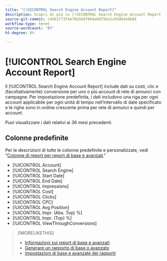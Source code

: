 ```yaml
---
title: "[!UICONTROL Search Engine Account Report]"
description: Scopri di più su [!UICONTROL Search Engine Account Report].
source-git-commit: cd461f73f4a70a5647844a6075ba1c65d64a9b04
workflow-type: tm+mt
source-wordcount: '97'
ht-degree: 0%

---
```


# [!UICONTROL Search Engine Account Report]

Il [!UICONTROL Search Engine Account Report] include dati su costi, clic e (facoltativamente) conversione per uno o più account di rete di annunci con campagne. Per impostazione predefinita, i dati includono una riga per ogni account applicabile per ogni unità di tempo nell’intervallo di date specificato e le righe sono in ordine crescente prima per rete di annunci e quindi per account.

Puoi visualizzare i dati relativi ai 36 mesi precedenti.

## Colonne predefinite

Per le descrizioni di tutte le colonne predefinite e personalizzate, vedi &quot;[Colonne di report per report di base e avanzati](basic-advanced-report-columns.md).&quot;

* [!UICONTROL Account]
* [!UICONTROL Search Engine]
* [!UICONTROL Start Date]
* [!UICONTROL End Date]
* [!UICONTROL Impressions]
* [!UICONTROL Cost]
* [!UICONTROL Clicks]
* [!UICONTROL CPC]
* [!UICONTROL Avg Position]
* [!UICONTROL Impr. (Abs. Top) %]
* [!UICONTROL Impr. (Top) %]
* [!UICONTROL ViewThroughConversions]

>[!MORELIKETHIS]
>
>* [Informazioni sui report di base e avanzati](basic-advanced-report-about.md)
>* [Generare un rapporto di base o avanzato](basic-advanced-report-generate.md)
>* [Impostazioni di base e avanzate dei rapporti](basic-advanced-report-settings.md)

